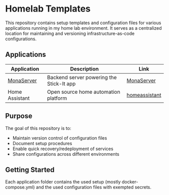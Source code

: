 # Homelab Templates

This repository contains setup templates and configuration files for various applications running in my home lab environment. It serves as a centralized location for maintaining and versioning infrastructure-as-code configurations.

## Applications

| Application | Description | Link |
|-------------|-------------|------|
| [MonaServer](https://github.com/lr101/MonaServer) | Backend server powering the Stick-It app | [MonaServer](./MonaServer) |
| Home Assistant | Open source home automation platform | [homeassistant](./homeassistant) |

## Purpose

The goal of this repository is to:
- Maintain version control of configuration files
- Document setup procedures
- Enable quick recovery/redeployment of services
- Share configurations across different environments

## Getting Started

Each application folder contains the used setup (mostly docker-compose.yml) and the used configuration files with exempted secrets.
